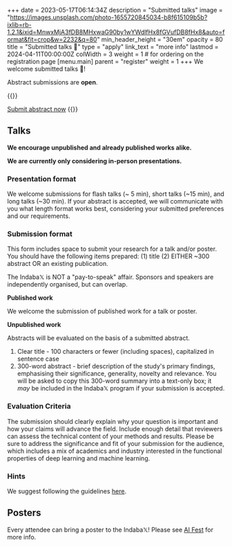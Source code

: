 +++
date = 2023-05-17T06:14:34Z
description = "Submitted talks"
image = "https://images.unsplash.com/photo-1655720845034-b8f615109b5b?ixlib=rb-1.2.1&ixid=MnwxMjA3fDB8MHxwaG90by1wYWdlfHx8fGVufDB8fHx8&auto=format&fit=crop&w=2232&q=80"
min_header_height = "30em"
opacity = 80
title = "Submitted talks 🎤"
type = "apply"
link_text = "more info"
lastmod = 2024-04-11T00:00:00Z
colWidth = 3
weight = 1 # for ordering on the registration page
[menu.main]
parent = "register"
weight = 1
+++
We welcome submitted talks 🎤!

Abstract submissions are **open**.

<!--more-->

{{<rawhtml>}}
<!-- ADD "disabled" class if you want to disable the button -->
<a href="https://docs.google.com/forms/d/e/1FAIpQLSf0ZxY__xy-qxhiRGqhtjPYOkyp8SF18VvfsZcS_Qv3meTKkg/viewform?usp=sf_link" class="btn btn-warning btn-lg text-white col-4 offset-4 col-xs-10 offset-xs-1" target="_blank" title="apply now">Submit abstract now</a>
{{</rawhtml>}}

## Talks

**We encourage unpublished and already published works alike.**

**We are currently only considering in-person presentations.**

### Presentation format

We welcome submissions for flash talks (\~ 5 min), short talks (\~15 min), and long talks (\~30 min). If your abstract is accepted, we will communicate with you what length format works best, considering your submitted preferences and our requirements.


### Submission format

This form includes space to submit your research for a talk and/or poster.
You should have the following items prepared:
(1) title
(2) EITHER ~300 abstract OR an existing publication.

The Indaba𝕏 is NOT a "pay-to-speak" affair. Sponsors and speakers are independently organised, but can overlap.

**Published work**

We welcome the submission of published work for a talk or poster.

**Unpublished work**

Abstracts will be evaluated on the basis of a submitted abstract.

1. Clear title - 100 characters or fewer (including spaces), capitalized in sentence case
2. 300-word abstract - brief description of the study's primary findings, emphasising their significance, generality, novelty and relevance. You will be asked to copy this 300-word summary into a text-only box; it *may* be included in the Indaba𝕏 program if your submission is accepted.

### Evaluation Criteria

The submission should clearly explain why your question is important and how your claims will advance the field. Include enough detail that reviewers can assess the technical content of your methods and results. Please be sure to address the significance and fit of your submission for the audience, which includes a mix of academics and industry interested in the functional properties of deep learning and machine learning.

### Hints

We suggest following the guidelines [here](https://theprofessorisin.com/2011/07/05/dr-karens-foolproof-grant-template/" "Dr. Karen’s Foolproof Grant Template").

## Posters

Every attendee can bring a poster to the Indaba𝕏! Please see [AI Fest](/register/ai-fest) for more info.